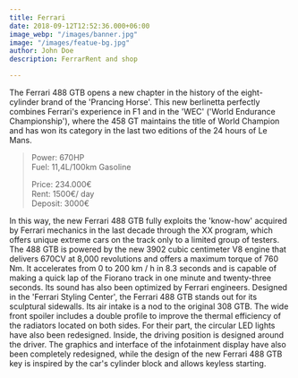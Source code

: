```yaml
---
title: Ferrari
date: 2018-09-12T12:52:36.000+06:00
image_webp: "/images/banner.jpg"
image: "/images/featue-bg.jpg"
author: John Doe
description: FerrarRent and shop

---
```

The Ferrari 488 GTB opens a new chapter in the history of the eight-cylinder brand of the 'Prancing Horse'. This new berlinetta perfectly combines Ferrari's experience in F1 and in the 'WEC' ('World Endurance Championship'), where the 458 GT maintains the title of World Champion and has won its category in the last two editions of the 24 hours of Le Mans.

> Power: 670HP  
> Fuel: 11,4L/100km Gasoline
>
> Price: 234.000€  
> Rent: 1500€/ day  
> Deposit: 3000€

In this way, the new Ferrari 488 GTB fully exploits the 'know-how' acquired by Ferrari mechanics in the last decade through the XX program, which offers unique extreme cars on the track only to a limited group of testers. The 488 GTB is powered by the new 3902 cubic centimeter V8 engine that delivers 670CV at 8,000 revolutions and offers a maximum torque of 760 Nm. It accelerates from 0 to 200 km / h in 8.3 seconds and is capable of making a quick lap of the Fiorano track in one minute and twenty-three seconds. Its sound has also been optimized by Ferrari engineers. Designed in the 'Ferrari Styling Center', the Ferrari 488 GTB stands out for its sculptural sidewalls. Its air intake is a nod to the original 308 GTB. The wide front spoiler includes a double profile to improve the thermal efficiency of the radiators located on both sides. For their part, the circular LED lights have also been redesigned. Inside, the driving position is designed around the driver. The graphics and interface of the infotainment display have also been completely redesigned, while the design of the new Ferrari 488 GTB key is inspired by the car's cylinder block and allows keyless starting.